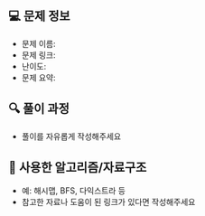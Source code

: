 ## 💻 문제 정보
- 문제 이름: 
- 문제 링크: 
- 난이도: 
- 문제 요약:

## 🔍 풀이 과정
- 풀이를 자유롭게 작성해주세요

## 🚀 사용한 알고리즘/자료구조
- 예: 해시맵, BFS, 다익스트라 등
- 참고한 자료나 도움이 된 링크가 있다면 작성해주세요
